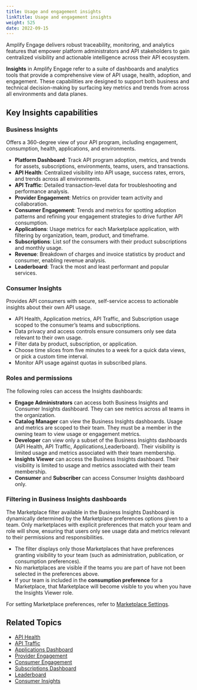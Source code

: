 ```yaml
---
title: Usage and engagement insights
linkTitle: Usage and engagement insights
weight: 525
date: 2022-09-15
---
```


Amplify Engage delivers robust traceability, monitoring, and analytics features that empower platform administrators and API stakeholders to gain centralized visibility and actionable intelligence across their API ecosystem.

**Insights** in Amplify Engage refer to a suite of dashboards and analytics tools that provide a comprehensive view of API usage, health, adoption, and engagement. These capabilities are designed to support both business and technical decision-making by surfacing key metrics and trends from across all environments and data planes.

## Key Insights capabilities

### Business Insights

Offers a 360-degree view of your API program, including engagement, consumption, health, applications, and environments.

* **Platform Dashboard**: Track API program adoption, metrics, and trends for assets, subscriptions, environments, teams, users, and transactions.
* **API Health**: Centralized visibility into API usage, success rates, errors, and trends across all environments.
* **API Traffic**: Detailed transaction-level data for troubleshooting and performance analysis.
* **Provider Engagement**: Metrics on provider team activity and collaboration.
* **Consumer Engagement**: Trends and metrics for spotting adoption patterns and refining your engagement strategies to drive further API consumption.
* **Applications**: Usage metrics for each Marketplace application, with filtering by organization, team, product, and timeframe.
* **Subscriptions**: List sof the consumers with their product subscriptions and monthly usage​.
* **Revenue**: Breakdown of charges and invoice statistics by product and consumer, enabling revenue analysis.
* **Leaderboard**: Track the most and least performant and popular services.

### Consumer Insights

Provides API consumers with secure, self-service access to actionable insights about their own API usage.

* API Health, Application metrics, API Traffic, and Subscription usage scoped to the consumer’s teams and subscriptions.
* Data privacy and access controls ensure consumers only see data relevant to their own usage.
* Filter data by product, subscription, or application.
* Choose time slices from five minutes to a week for a quick data views, or pick a custom time interval.
* Monitor API usage against quotas in subscribed plans.

### Roles and permissions

The following roles can access the Insights dashboards:

* **Engage Administrators** can access both Business Insights and Consumer Insights dashboard. They can see metrics across all teams in the organization.
* **Catalog Manager** can view the Business Insights dashboards. Usage and metrics are scoped to their team. They must be a member in the owning team to view usage or engagement metrics.
* **Developer** can view only a subset of the Business Insights dashboards (API Health, API Traffic, Applications,Leaderboard). Their visibility is limited usage and metrics associated with their team membership.
* **Insights Viewer** can access the Business Insights dashboard. Their visibility is limited to usage and metrics associated with their team membership.
* **Consumer** and **Subscriber** can access Consumer Insights dashboard only.

### Filtering in Business Insights dashboards

The Marketplace filter available in the Business Insights Dashboard is dynamically determined by the Marketplace preferences options given to a team. Only marketplaces with explicit preferences that match your team and role will show, ensuring that users only see usage data and metrics relevant to their permissions and responsibilities.

* The filter displays only those Marketplaces that have preferences granting visibility to your team (such as administration, publication, or consumption preferences).
* No marketplaces are visible if the teams you are part of have not been selected in the preferences above.
* If your team is included in the **consumption preference** for a Marketplace, that Marketplace will become visible to you when you have the Insights Viewer role.

For setting Marketplace preferences, refer to [Marketplace Settings](https://docs.axway.com/bundle/amplify-central/page/docs/manage_marketplace/customize_marketplace/marketplace_settings/index.html).

## Related Topics

* [API Health](/content/en/docs/get_actionable_insights/api_health.md)
* [API Traffic](/content/en/docs/get_actionable_insights/api_traffic.md)
* [Applications Dashboard](/content/en/docs/get_actionable_insights/applications_dashboard.md)
* [Provider Engagement](/content/en/docs/get_actionable_insights/provider_engagement.md)
* [Consumer Engagement](/content/en/docs/get_actionable_insights/consumer_engagement.md)
* [Subscriptions Dashboard](/content/en/docs/get_actionable_insights/subscriptions_dashboard.md)
* [Leaderboard](/content/en/docs/get_actionable_insights/leaderboard.md)
* [Consumer Insights](/content/en/docs/manage_marketplace/consumer_experience/consumer_insights.md)
